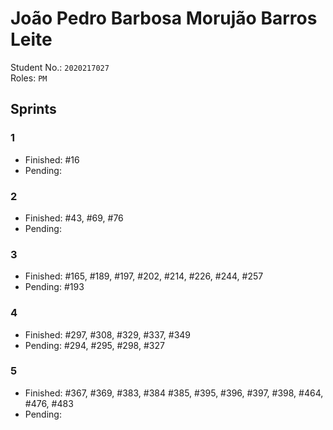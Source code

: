 # João Pedro Barbosa Morujão Barros Leite

Student No.: `2020217027`  
Roles: `PM`

## Sprints

### 1

* Finished: #16
* Pending:

### 2

* Finished: #43, #69, #76
* Pending:


### 3

* Finished: #165, #189, #197, #202, #214, #226, #244, #257
* Pending: #193

### 4

* Finished: #297, #308, #329, #337, #349
* Pending: #294, #295, #298, #327


### 5

* Finished: #367, #369, #383, #384 #385, #395, #396, #397, #398, #464, #476, #483
* Pending: 
